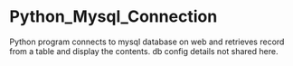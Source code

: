 # Python_Mysql_Connection
Python program connects to mysql database on web and retrieves record from a table and display the contents.
db config details not shared here.

